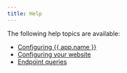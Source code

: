 ```yaml
---
title: Help
---
```

The following help topics are available:

* [Configuring {{ app.name }}](/en/docs/config)
* [Configuring your website](/en/docs/website-configuration)
* [Endpoint queries](/en/docs/queries)
